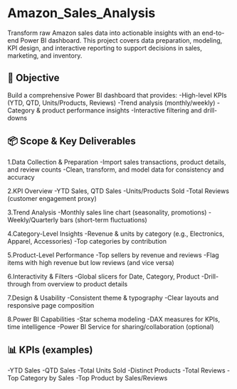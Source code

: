 # Amazon_Sales_Analysis

Transform raw Amazon sales data into actionable insights with an end-to-end Power BI dashboard. This project covers data preparation, modeling, KPI design, and interactive reporting to support decisions in sales, marketing, and inventory.

## 🚀 Objective

Build a comprehensive Power BI dashboard that provides:
  -High-level KPIs (YTD, QTD, Units/Products, Reviews)
  -Trend analysis (monthly/weekly)
  -Category & product performance insights
  -Interactive filtering and drill-downs

## 📦 Scope & Key Deliverables
  1.Data Collection & Preparation
   -Import sales transactions, product details, and review counts
   -Clean, transform, and model data for consistency and accuracy

  2.KPI Overview
   -YTD Sales, QTD Sales
   -Units/Products Sold
   -Total Reviews (customer engagement proxy)
   
  3.Trend Analysis
   -Monthly sales line chart (seasonality, promotions)
   -Weekly/Quarterly bars (short-term fluctuations)
   
  4.Category-Level Insights
   -Revenue & units by category (e.g., Electronics, Apparel, Accessories)
   -Top categories by contribution
   
  5.Product-Level Performance
   -Top sellers by revenue and reviews
   -Flag items with high revenue but low reviews (and vice versa)
   
  6.Interactivity & Filters
   -Global slicers for Date, Category, Product
   -Drill-through from overview to product details

  7.Design & Usability
   -Consistent theme & typography
   -Clear layouts and responsive page composition

  8.Power BI Capabilities
   -Star schema modeling
   -DAX measures for KPIs, time intelligence
   -Power BI Service for sharing/collaboration (optional)

## 📊 KPIs (examples)

-YTD Sales
-QTD Sales
-Total Units Sold
-Distinct Products
-Total Reviews
-Top Category by Sales
-Top Product by Sales/Reviews


